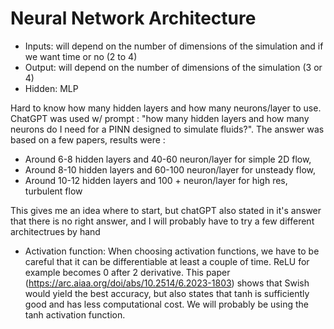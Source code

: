 # Neural Network Architecture

- Inputs: will depend on the number of dimensions of the simulation and if we want time or no (2 to 4)
- Output: will depend on the number of dimensions of the simulation (3 or 4)
- Hidden: MLP 

Hard to know how many hidden layers and how many neurons/layer to use. ChatGPT was used w/ prompt : "how many hidden layers and how many neurons do I need for a PINN designed to simulate fluids?". The answer was based on a few papers, results were : 

- Around 6-8   hidden layers and 40-60  neuron/layer for simple 2D flow, 
- Around 8-10  hidden layers and 60-100 neuron/layer for unsteady flow, 
- Around 10-12 hidden layers and 100 +  neuron/layer for high res, turbulent flow

This gives me an idea where to start, but chatGPT also stated in it's answer that there is no right answer, and I will probably have to try a few different architectrues by hand

- Activation function: When choosing activation functions, we have to be careful that it can be differentiable at least a couple of time. ReLU for example becomes 0 after 2 derivative.
This paper (https://arc.aiaa.org/doi/abs/10.2514/6.2023-1803) shows that Swish would yield the best accuracy, but also states that tanh is sufficiently good and has less computational cost. We will probably be using the tanh activation function.